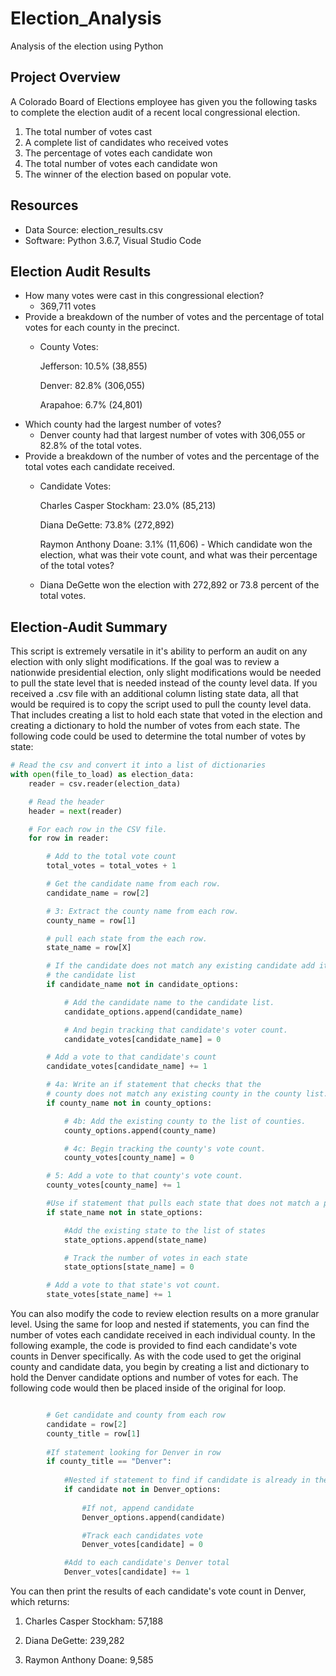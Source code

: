 # Election_Analysis
Analysis of the election using Python

## Project Overview
A Colorado Board of Elections employee has given you the following tasks to complete the election audit of a recent local congressional election.

1. The total number of votes cast
2. A complete list of candidates who received votes
3. The percentage of votes each candidate won
4. The total number of votes each candidate won
5. The winner of the election based on popular vote.

## Resources
  - Data Source: election_results.csv
  - Software: Python 3.6.7, Visual Studio Code

## Election Audit Results
  - How many votes were cast in this congressional election?
      - 369,711 votes
  -  Provide a breakdown of the number of votes and the percentage of total votes for each county in the precinct.
      - County Votes:
          
          Jefferson: 10.5% (38,855)
          
          Denver: 82.8% (306,055)
          
          Arapahoe: 6.7% (24,801)
   - Which county had the largest number of votes?
      - Denver county had that largest number of votes with 306,055 or 82.8% of the total votes.
   - Provide a breakdown of the number of votes and the percentage of the total votes each candidate received.
      - Candidate Votes: 
        
        Charles Casper Stockham: 23.0% (85,213)
        
        Diana DeGette: 73.8% (272,892)
        
        Raymon Anthony Doane: 3.1% (11,606)
    - Which candidate won the election, what was their vote count, and what was their percentage of the total votes?
       - Diana DeGette won the election with 272,892 or 73.8 percent of the total votes.

## Election-Audit Summary

This script is extremely versatile in it's ability to perform an audit on any election with only slight modifications. If the goal was to review a nationwide presidential election, only slight modifications would be needed to pull the state level that is needed instead of the county level data. If you received a .csv file with an additional column listing state data, all that would be required is to copy the script used to pull the county level data. That includes creating a list to hold each state that voted in the election and creating a dictionary to hold the number of votes from each state. The following code could be used to determine the total number of votes by state:

```python
# Read the csv and convert it into a list of dictionaries
with open(file_to_load) as election_data:
    reader = csv.reader(election_data)

    # Read the header
    header = next(reader)

    # For each row in the CSV file.
    for row in reader:

        # Add to the total vote count
        total_votes = total_votes + 1

        # Get the candidate name from each row.
        candidate_name = row[2]

        # 3: Extract the county name from each row.
        county_name = row[1]

        # pull each state from the each row.
        state_name = row[X]

        # If the candidate does not match any existing candidate add it to
        # the candidate list
        if candidate_name not in candidate_options:

            # Add the candidate name to the candidate list.
            candidate_options.append(candidate_name)

            # And begin tracking that candidate's voter count.
            candidate_votes[candidate_name] = 0

        # Add a vote to that candidate's count
        candidate_votes[candidate_name] += 1

        # 4a: Write an if statement that checks that the
        # county does not match any existing county in the county list.
        if county_name not in county_options:

            # 4b: Add the existing county to the list of counties.
            county_options.append(county_name)

            # 4c: Begin tracking the county's vote count.
            county_votes[county_name] = 0

        # 5: Add a vote to that county's vote count.
        county_votes[county_name] += 1

        #Use if statement that pulls each state that does not match a previous state in the state list
        if state_name not in state_options:

            #Add the existing state to the list of states
            state_options.append(state_name)

            # Track the number of votes in each state
            state_options[state_name] = 0

        # Add a vote to that state's vot count.
        state_votes[state_name] += 1
```
You can also modify the code to review election results on a more granular level. Using the same for loop and nested if statements, you can find the number of votes each candidate received in each individual county. In the following example, the code is provided to find each candidate's vote counts in Denver specifically. As with the code used to get the original county and candidate data, you begin by creating a list and dictionary to hold the Denver candidate options and number of votes for each. The following code would then be placed inside of the original for loop.

```python

        # Get candidate and county from each row
        candidate = row[2]
        county_title = row[1]
        
        #If statement looking for Denver in row
        if county_title == "Denver":
            
            #Nested if statement to find if candidate is already in the Denver_options list            
            if candidate not in Denver_options:    
                
                #If not, append candidate
                Denver_options.append(candidate)

                #Track each candidates vote
                Denver_votes[candidate] = 0

            #Add to each candidate's Denver total
            Denver_votes[candidate] += 1
```
You can then print the results of each candidate's vote count in Denver, which returns:

1. Charles Casper Stockham: 57,188

2. Diana DeGette: 239,282

3. Raymon Anthony Doane: 9,585
